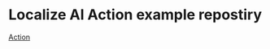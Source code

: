 # Localize AI Action example repostiry
[Action](https://github.com/marketplace/actions/localize-ai)
